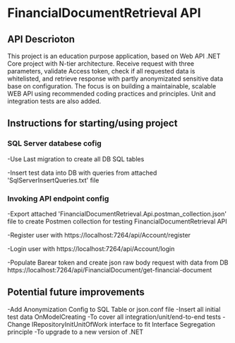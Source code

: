 #  FinancialDocumentRetrieval API 

## API Descrioton
This project is an education purpose application, based on Web API .NET Core project with N-tier architecture.
Receive request with three parameters, validate Access token, check if all requested data is whitelisted, and retrieve response with partly anonymizated sensitive data base on configuration.
The focus is on building a maintainable, scalable WEB API using recommended coding practices and principles. Unit and integration tests are also added.

## Instructions for starting/using project
### SQL Server databese cofig

-Use Last migration to create all DB SQL tables

-Insert test data into DB with queries from attached 'SqlServerInsertQueries.txt' file

### Invoking API endpoint config

-Export attached 'FinancialDocumentRetrieval.Api.postman_collection.json' file to create Postmen collection for testing FinancialDocumentRetrieval API 

-Register user with
https://localhost:7264/api/Account/register

-Login user with 
https://localhost:7264/api/Account/login

-Populate Barear token and create json raw body request with data from DB https://localhost:7264/api/FinancialDocument/get-financial-document

## Potential future improvements
     
-Add Anonymization Config to SQL Table or json.conf file
-Insert all initial test data OnModelCreating
-To cover all integration/unit/end-to-end tests
-Change IRepositoryInitUnitOfWork interface to fit Interface Segregation principle
-To upgrade to a new version of .NET
